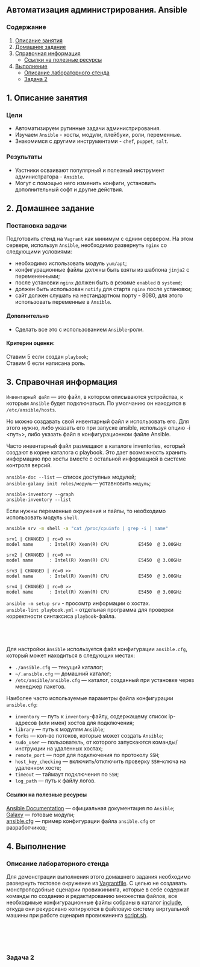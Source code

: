 ## Автоматизация администрирования. Ansible
### Содержание
1. [Описание занятия](#description)  
2. [Домашнее задание](#homework)  
3. [Справочная информация](#info)  
    - [Ссылки на полезные ресурсы](#links)
4. [Выполнение](#exec)  
    - [Описание лабораторного стенда](#stand)  
    - [Задача 2](#task2)   

## 1. Описание занятия <a name="description"></a>
### Цели
- Автоматизируем рутинные задачи администрирования.  
- Изучаем `Ansible` - хосты, модули, плейбуки, роли, переменные.  
- Знакомимся с другими инструментами - `chef`, `puppet`, `salt`.

### Результаты  
- Уастники осваивают популярный и полезный инструмент администратора - `Ansible`.  
- Могут с помощью него изменить конфиги, установить дополнительный софт и другие действия.  

## 2. Домашнее задание  <a name="homework"></a>
### Постановка задачи 
Подготовить стенд на `Vagrant` как минимум с одним сервером. На этом сервере, используя `Ansible`, необходимо развернуть `nginx` со следующими условиями:
- необходимо использовать модуль `yum/apt`;  
- конфигурационные файлы должны быть взяты из шаблона `jinja2` с перемененными;  
- после установки `nginx` должен быть в режиме `enabled` в `systemd`;  
- должен быть использован `notify` для старта `nginx` после установки;  
- сайт должен слушать на нестандартном порту - 8080, для этого использовать переменные в `Ansible`.  
#### Дополнительно
- Сделать все это с использованием `Ansible`-роли.  

#### Критерии оценки:  
Ставим 5 если создан `playbook`;  
Ставим 6 если написана роль.  

## 3. Справочная информация <a name="info"></a>  



`Инвентарный файл` — это файл, в котором описываются устройства, к которым `Ansible` будет подключаться. По умолчанию он находится в `/etc/ansible/hosts`.

Но можно создавать свой инвентарный файл и использовать его. Для этого нужно, либо указать его при запуске ansible, используя опцию -i <путь>, либо указать файл в конфигурационном файле Ansible.

Часто инвентарный файл размещают в каталоге inventories, который создают в корне каталога с playbook. Это дает возможность хранить информацию про хосты вместе с остальной информацией в системе контроля версий.

`ansible-doc --list` — список доступных модулей;  
`ansible-galaxy init roles/модуль`— уставновить `модуль`;  

`ansible-inventory --graph`  
`ansible-inventory --list`  

Если нужны переменные окружения и пайпы, то необходимо использовать модуль `shell`.  
```bash
ansible srv -m shell -a "cat /proc/cpuinfo | grep -i │ name"
```
```console
srv1 | CHANGED | rc=0 >> 
model name      : Intel(R) Xeon(R) CPU           E5450  @ 3.00GHz

srv2 | CHANGED | rc=0 >>
model name      : Intel(R) Xeon(R) CPU           E5450  @ 3.00GHz

srv3 | CHANGED | rc=0 >>
model name      : Intel(R) Xeon(R) CPU           E5450  @ 3.00GHz

srv4 | CHANGED | rc=0 >>
model name      : Intel(R) Xeon(R) CPU           E5450  @ 3.00GHz
```

`ansible -m setup srv` - просомтр информации о хостах.   
`ansible-lint playbook.yml` - отдельная программа для проверки корректности синтаксиса `playbook`-файла.  


```bash
```
```console
```
```bash
```
```

```


Для настройки `Ansible` используется файл конфигурации `ansible.cfg`, который может находиться в следующих местах:  
- `./ansible.cfg` — текущий каталог;  
- `~/.ansible.cfg` — домашний каталог;  
- `/etc/ansible/ansible.cfg` — каталог, созданный при установке через менеджер пакетов.  

Наиболее часто используемые параметры файла конфигурации `ansible.cfg`:  
- `inventory` — путь к `inventory`-файлу, содержащему список ip-адресов (или имен) хостов для подключения;  
- `library` — путь к модулям `Ansible`;  
- `forks` — кол-во потоков, которые может создать `Ansible`;  
- `sudo_user` — пользователь, от которого запускаются команды/инструкции на удаленных хостах;  
- `remote_port` — порт для подключения по протоколу `SSH`;  
- `host_key_checking` — включить/отключить проверку `SSH`–ключа на удаленном хосте;  
- `timeout` — таймаут подключения по `SSH`;  
- `log_path` — путь к файлу логов.  

#### Ссылки на полезные ресурсы <a name="links"></a>
[Ansible Documentation](https://docs.ansible.com/ansible/latest/index.html) — официальная документация по `Ansible`;  
[Galaxy](https://galaxy.ansible.com/) — готовые модули;  
[ansible.cfg](https://raw.githubusercontent.com/ansible/ansible/devel/examples/ansible.cfg) — пример конфигурации файла `ansible.cfg` от разработчиков;  


## 4. Выполнение <a name="exec"></a>  
### Описание лабораторного стенда <a name="stand"></a>  






Для демонстрации выполнения этого домашнего задания необходимо развернуть тестовое окружение из [Vagrantfile](https://github.com/che-a/OTUS_LinuxAdministrator/blob/master/lesson_08/Vagrantfile). С целью не создавать монстроподобные сценарии провижининга, которые в себе содержат команды по созданию и редактированию множества файлов, все необходимые конфигурационные файлы собраны в каталог [include](https://github.com/che-a/OTUS_LinuxAdministrator/tree/master/lesson_08/include), откуда они рекурсивно копируются в файловую систему виртуальной машины при работе сценария провижининга [script.sh](https://github.com/che-a/OTUS_LinuxAdministrator/blob/master/lesson_08/script.sh).
```console

```





```bash
```
```console

```

```bash
```
```console

```

### Задача 2 <a name="task2"></a>  

```bash
```
```console

```
  
```bash
```
```console

```

```bash

```
```console

```
